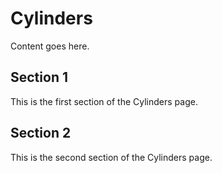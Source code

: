 # Cylinders

Content goes here.

## Section 1

This is the first section of the Cylinders page.

## Section 2

This is the second section of the Cylinders page.

